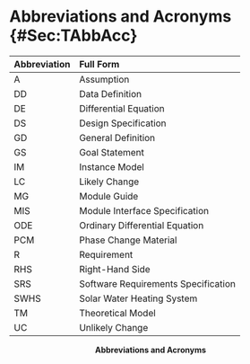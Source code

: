 # Abbreviations and Acronyms {#Sec:TAbbAcc}

<div id="Table:TAbbAcc"></div>

|Abbreviation|Full Form                          |
|:-----------|:----------------------------------|
|A           |Assumption                         |
|DD          |Data Definition                    |
|DE          |Differential Equation              |
|DS          |Design Specification               |
|GD          |General Definition                 |
|GS          |Goal Statement                     |
|IM          |Instance Model                     |
|LC          |Likely Change                      |
|MG          |Module Guide                       |
|MIS         |Module Interface Specification     |
|ODE         |Ordinary Differential Equation     |
|PCM         |Phase Change Material              |
|R           |Requirement                        |
|RHS         |Right-Hand Side                    |
|SRS         |Software Requirements Specification|
|SWHS        |Solar Water Heating System         |
|TM          |Theoretical Model                  |
|UC          |Unlikely Change                    |

**<p align="center">Abbreviations and Acronyms</p>**
